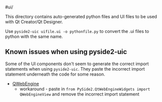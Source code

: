 #ui/

This directory contains auto-generated python files and UI files to be used with Qt Creator/Qt Designer.

Use `pyside2-uic uifile.ui -o pythonfile.py` to convert the .ui files to python with the same name.


## Known issues when using pyside2-uic 
Some of the UI components don't seem to generate the correct import statements when using `pyside2-uic`. They paste the incorrect import statement underneath the code for some reason.


- [QWebEngine](https://bugreports.qt.io/browse/PYSIDE-1020)
  - workaround - paste in  `from PySide2.QtWebEngineWidgets import QWebEngineView` and remove the incorrect import statement
